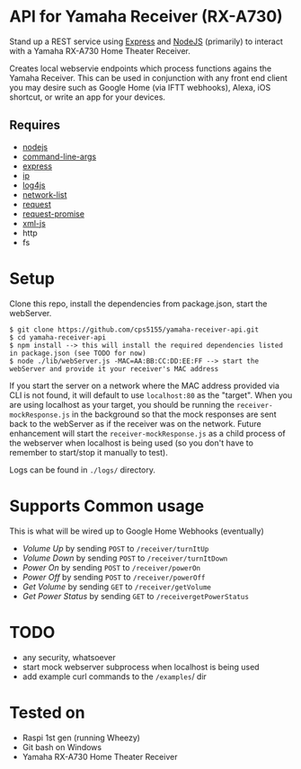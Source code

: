 # API for Yamaha Receiver (RX-A730)
Stand up a REST service using [Express](https://expressjs.com/) and [NodeJS](https://nodejs.org/en/) (primarily) to interact with a Yamaha RX-A730 Home Theater Receiver.

Creates local webservie endpoints which process functions agains the Yamaha Receiver. This can be used in conjunction with any front end client you may desire such as Google Home (via IFTT webhooks), Alexa, iOS shortcut, or write an app for your devices.

## Requires
* [nodejs](https://nodejs.org/en/download/package-manager/)
* [command-line-args](https://www.npmjs.com/package/command-line-args)
* [express](https://www.npmjs.com/package/express)
* [ip](https://www.npmjs.com/package/ip)
* [log4js](https://www.npmjs.com/package/log4js)
* [network-list](https://www.npmjs.com/package/network-list)
* [request](https://www.npmjs.com/package/request)
* [request-promise](https://www.npmjs.com/package/request-promise)
* [xml-js](https://www.npmjs.com/package/xml-js)
* http
* fs

# Setup
Clone this repo, install the dependencies from package.json, start the webServer.

    $ git clone https://github.com/cps5155/yamaha-receiver-api.git
    $ cd yamaha-receiver-api
    $ npm install --> this will install the required dependencies listed in package.json (see TODO for now)
    $ node ./lib/webServer.js -MAC=AA:BB:CC:DD:EE:FF --> start the webServer and provide it your receiver's MAC address

If you start the server on a network where the MAC address provided via CLI is not found, it will default to use `localhost:80` as the "target". When you are using localhost as your target, you should be running the `receiver-mockResponse.js` in the background so that the mock responses are sent back to the webServer as if the receiver was on the network. Future enhancement will start the `receiver-mockResponse.js` as a child process of the webserver when localhost is being used (so you don't have to remember to start/stop it manually to test).

Logs can be found in `./logs/` directory.

# Supports Common usage 
This is what will be wired up to Google Home Webhooks (eventually)
* _Volume Up_ by sending `POST` to `/receiver/turnItUp`
* _Volume Down_ by sending `POST` to `/receiver/turnItDown`
* _Power On_ by sending `POST` to `/receiver/powerOn`
* _Power Off_ by sending `POST` to `/receiver/powerOff`
* _Get Volume_ by sending `GET` to `/receiver/getVolume`
* _Get Power Status_ by sending `GET` to `/receivergetPowerStatus`

# TODO
* any security, whatsoever
* start mock webserver subprocess when localhost is being used
* add example curl commands to the `/examples`/ dir

# Tested on 
* Raspi 1st gen (running Wheezy)
* Git bash on Windows
* Yamaha RX-A730 Home Theater Receiver
